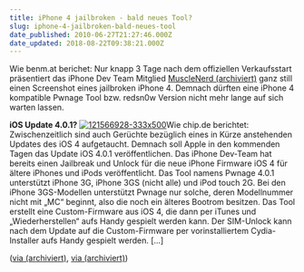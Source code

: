 ```yaml
---
title: iPhone 4 jailbroken - bald neues Tool?
slug: iphone-4-jailbroken-bald-neues-tool
date_published: 2010-06-27T21:27:46.000Z
date_updated: 2018-08-22T09:38:21.000Z
---
```


Wie benm.at berichet: Nur knapp 3 Tage nach dem offiziellen Verkaufsstart präsentiert das iPhone Dev Team Mitglied [MuscleNerd (archiviert)](http://web.archive.org/web/20100722102000/http://twitter.com:80/MuscleNerd) ganz still einen Screenshot eines jailbroken iPhone 4. Demnach dürften eine iPhone 4 kompatible Pwnage Tool bzw. redsn0w Version nicht mehr lange auf sich warten lassen.

**iOS Update 4.0.1?**
[![121566928-333x500](//picdump.thafaker.de/2010/06/121566928-333x500.jpg)](http://twitpic.com/20dln4)Wie chip.de berichtet: Zwischenzeitlich sind auch Gerüchte bezüglich eines in Kürze anstehenden Updates des iOS 4 aufgetaucht. Demnach soll Apple in den kommenden Tagen das Update iOS 4.0.1 veröffentlichen. Das iPhone Dev-Team hat bereits einen Jailbreak und Unlock für die neue iPhone Firmware iOS 4 für ältere iPhones und iPods veröffentlicht. Das Tool namens Pwnage 4.0.1 unterstützt iPhone 3G, iPhone 3GS (nicht alle) und iPod touch 2G. Bei den iPhone 3GS-Modellen unterstützt Pwnage nur solche, deren Modellnummer nicht mit „MC“ beginnt, also die noch ein älteres Bootrom besitzen. Das Tool erstellt eine Custom-Firmware aus iOS 4, die dann per iTunes und „Wiederherstellen“ aufs Handy gespielt werden kann. Der SIM-Unlock kann nach dem Update auf die Custom-Firmware per vorinstalliertem Cydia-Installer aufs Handy gespielt werden. [...]

([via (archiviert)](http://web.archive.org/web/20101220234212/http://www.benm.at/2010/06/27/3-tage-nach-verkaufsstart-iphone-4-jailbroken/), [via (archiviert)](http://web.archive.org/web/20100701222656/http://www.chip.de:80/news/Apple-iPhone-4-Erste-Screenshots-vom-Jailbreak_43570145.html))
